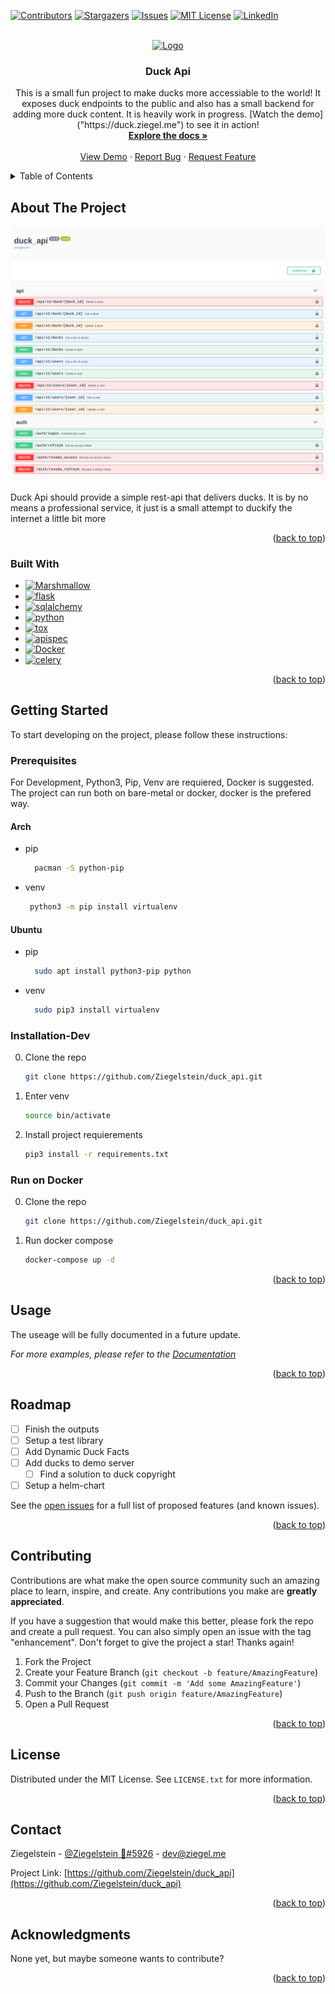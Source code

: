 <!-- Improved compatibility of back to top link: See: https://github.com/othneildrew/Best-README-Template/pull/73 -->
<a name="readme-top"></a>

[![Contributors][contributors-shield]][contributors-url]
[![Stargazers][stars-shield]][stars-url]
[![Issues][issues-shield]][issues-url]
[![MIT License][license-shield]][license-url]
[![LinkedIn][linkedin-shield]][linkedin-url]



<!-- PROJECT LOGO -->
<br />
<div align="center">
  <a href="https://github.com/ziegelstein/duck_api">
    <img src="images/logo.png" alt="Logo" width="80" height="80">
  </a>

<h3 align="center">Duck Api</h3>

  <p align="center">
    This is a small fun project to make ducks more accessiable to the world! It exposes duck endpoints to the public and also has a small backend for adding more duck content. It is heavily work in progress. [Watch the demo]("https://duck.ziegel.me") to see it in action!
    <br />
    <a href="https://github.com/ziegelstein/duck_api"><strong>Explore the docs »</strong></a>
    <br />
    <br />
    <a href="https://duck.ziegel.me">View Demo</a>
    ·
    <a href="https://github.com/ziegelstein/duck_api/issues">Report Bug</a>
    ·
    <a href="https://github.com/ziegelstein/duck_api/issues">Request Feature</a>
  </p>
</div>



<!-- TABLE OF CONTENTS -->
<details>
  <summary>Table of Contents</summary>
  <ol>
    <li>
      <a href="#about-the-project">About The Project</a>
      <ul>
        <li><a href="#built-with">Built With</a></li>
      </ul>
    </li>
    <li>
      <a href="#getting-started">Getting Started</a>
      <ul>
        <li><a href="#prerequisites">Prerequisites</a></li>
        <li><a href="#installation">Installation</a></li>
      </ul>
    </li>
    <li><a href="#usage">Usage</a></li>
    <li><a href="#roadmap">Roadmap</a></li>
    <li><a href="#contributing">Contributing</a></li>
    <li><a href="#license">License</a></li>
    <li><a href="#contact">Contact</a></li>
    <li><a href="#acknowledgments">Acknowledgments</a></li>
  </ol>
</details>



<!-- ABOUT THE PROJECT -->
## About The Project

[![Product Name Screen Shot][product-screenshot]][product-screenshot]

Duck Api should provide a simple rest-api that delivers ducks. It is by no means a professional service, it just is a small attempt to duckify the internet a little bit more

<p align="right">(<a href="#readme-top">back to top</a>)</p>



### Built With

* [![Marshmallow][marshmallow]][marshmallow-url]
* [![flask][flask]][flask-url]
* [![sqlalchemy][sqlalchemy]][sqlalchemy-url]
* [![python][python]][python-url]
* [![tox][tox]][tox-url]
* [![apispec][apispec]][apispec-url]
* [![Docker][docker]][docker-url]
* [![celery][celery]][celery-url]

<p align="right">(<a href="#readme-top">back to top</a>)</p>



<!-- GETTING STARTED -->
## Getting Started

To start developing on the project, please follow these instructions:

### Prerequisites

For Development, Python3, Pip, Venv are requiered, Docker is suggested.
The project can run both on bare-metal or docker, docker is the prefered way.

#### Arch

* pip
  ```sh
    pacman -S python-pip 
  ```

* venv
  ```sh
   python3 -m pip install virtualenv
  ```


#### Ubuntu

* pip
  ```sh
    sudo apt install python3-pip python
  ```

* venv
  ```sh
    sudo pip3 install virtualenv
  ```

### Installation-Dev

0. Clone the repo
   ```sh
   git clone https://github.com/Ziegelstein/duck_api.git
   ```
3. Enter venv
   ```sh
   source bin/activate
   ```
4. Install project requierements
   ```sh
   pip3 install -r requirements.txt
   ```

### Run on Docker

0. Clone the repo
   ```sh
   git clone https://github.com/Ziegelstein/duck_api.git
   ```
3. Run docker compose
   ```sh
   docker-compose up -d
   ```

<p align="right">(<a href="#readme-top">back to top</a>)</p>



<!-- USAGE EXAMPLES -->
## Usage

The useage will be fully documented in a future update.

_For more examples, please refer to the [Documentation](https://duck.ziegel.me/docs)_

<p align="right">(<a href="#readme-top">back to top</a>)</p>



<!-- ROADMAP -->
## Roadmap

- [ ] Finish the outputs
- [ ] Setup a test library
- [ ] Add Dynamic Duck Facts
- [ ] Add ducks to demo server
    - [ ] Find a solution to duck copyright 
- [ ] Setup a helm-chart

See the [open issues](https://github.com/Ziegelstein/duck_api/issues) for a full list of proposed features (and known issues).

<p align="right">(<a href="#readme-top">back to top</a>)</p>



<!-- CONTRIBUTING -->
## Contributing

Contributions are what make the open source community such an amazing place to learn, inspire, and create. Any contributions you make are **greatly appreciated**.

If you have a suggestion that would make this better, please fork the repo and create a pull request. You can also simply open an issue with the tag "enhancement".
Don't forget to give the project a star! Thanks again!

1. Fork the Project
2. Create your Feature Branch (`git checkout -b feature/AmazingFeature`)
3. Commit your Changes (`git commit -m 'Add some AmazingFeature'`)
4. Push to the Branch (`git push origin feature/AmazingFeature`)
5. Open a Pull Request

<p align="right">(<a href="#readme-top">back to top</a>)</p>



<!-- LICENSE -->
## License

Distributed under the MIT License. See `LICENSE.txt` for more information.

<p align="right">(<a href="#readme-top">back to top</a>)</p>



<!-- CONTACT -->
## Contact

Ziegelstein - [@Ziegelstein 🧱#5926](https://discord.com) - dev@ziegel.me

Project Link: [https://github.com/Ziegelstein/duck_api](https://github.com/Ziegelstein/duck_api)

<p align="right">(<a href="#readme-top">back to top</a>)</p>



<!-- ACKNOWLEDGMENTS -->
## Acknowledgments

None yet, but maybe someone wants to contribute?

<p align="right">(<a href="#readme-top">back to top</a>)</p>



<!-- MARKDOWN LINKS & IMAGES -->
<!-- https://www.markdownguide.org/basic-syntax/#reference-style-links -->
[contributors-shield]: https://img.shields.io/github/contributors/Ziegelstein/duck_api.svg?style=for-the-badge
[contributors-url]: https://github.com/Ziegelstein/duck_api/graphs/contributors
[stars-shield]: https://img.shields.io/github/stars/Ziegelstein/duck_api.svg?style=for-the-badge
[stars-url]: https://github.com/Ziegelstein/duck_api/stargazers
[issues-shield]: https://img.shields.io/github/issues/Ziegelstein/duck_api.svg?style=for-the-badge
[issues-url]: https://github.com/Ziegelstein/duck_api/issues
[license-shield]: https://img.shields.io/github/license/Ziegelstein/duck_api.svg?style=for-the-badge
[license-url]: https://github.com/Ziegelstein/duck_api/blob/main/LICENSE.txt
[linkedin-shield]: https://img.shields.io/badge/-LinkedIn-black.svg?style=for-the-badge&logo=linkedin&colorB=555
[linkedin-url]: https://linkedin.com/in/fenja-frings-b100b916b/
[product-screenshot]: images/screenshot.png
[marshmallow]: https://img.shields.io/badge/marshmallow-000000?style=for-the-badge&logo=marshmallow&logoColor=white
[marshmallow-url]: https://marshmallow.readthedocs.io/en/stable/
[flask]: https://img.shields.io/badge/flask-20232A?style=for-the-badge&logo=flask&logoColor=61DAFB
[flask-url]: https://flask.palletsprojects.com/en/2.2.x/
[python]: https://img.shields.io/badge/python-35495E?style=for-the-badge&logo=python&logoColor=4FC08D
[python-url]: https://docs.python.org/3/index.html
[sqlalchemy]: https://img.shields.io/badge/sqlalchemy-DD0031?style=for-the-badge&logo=sqlalchemy&logoColor=white
[sqlalchemy-url]: https://www.sqlalchemy.org/
[tox]: https://img.shields.io/badge/tox-4A4A55?style=for-the-badge&logo=tox&logoColor=FF3E00
[tox-url]: https://tox.wiki/en/latest/
[apispec]: https://img.shields.io/badge/Lapispec?style=for-the-badge&logo=apispec&logoColor=white
[apispec-url]: https://apispec.readthedocs.io/en/latest/index.html
[docker]: https://img.shields.io/badge/Docker-563D7C?style=for-the-badge&logo=docker&logoColor=white
[docker-url]: https://www.docker.com/
[celery]: https://img.shields.io/badge/celery-0769AD?style=for-the-badge&logo=celery&logoColor=white
[celery-url]: https://docs.celeryq.dev/en/stable/
